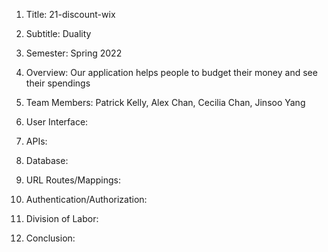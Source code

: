 1. Title: 21-discount-wix

2. Subtitle: Duality

3. Semester: Spring 2022

4. Overview: Our application helps people to budget their money and see their spendings 

5. Team Members: Patrick Kelly, Alex Chan, Cecilia Chan, Jinsoo Yang

6. User Interface: 

7. APIs:

8. Database:

9. URL Routes/Mappings: 

10. Authentication/Authorization: 

11. Division of Labor:

12. Conclusion: 

